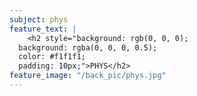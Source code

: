 ```yaml
---
subject: phys
feature_text: |
    <h2 style="background: rgb(0, 0, 0);
  background: rgba(0, 0, 0, 0.5);
  color: #f1f1f1;
  padding: 10px;">PHYS</h2>
feature_image: "/back_pic/phys.jpg"
---
```

